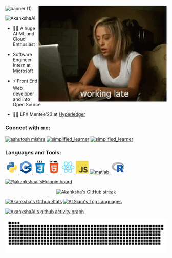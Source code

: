 ![banner (1)](https://user-images.githubusercontent.com/63795826/229116832-28a8ba4d-27ee-458e-aa13-4391fd2efa19.png)
<img align="right" alt="coding" width="400" src="https://github.com/AkankshaAI/AkankshaAI/blob/5fe17170e0938721e6c959abecef329afce8faec/working-late-working-late-night.gif">

<p align="left"> <img src="https://komarev.com/ghpvc/?username=AkankshaAI&label=Profile%20views&color=0e75b6&style=flat" alt="AkankshaAI" /> </p>

- 👨‍💻 A huge AI ML and Cloud Enthusiast

- Software Engineer Intern at [Microsoft](https://www.microsoft.com/en-in/microsoft-365)

- ⚡ Front End Web developer and into Open Source
  
- 👩‍💻 LFX Mentee'23 at [Hyperledger](https://www.hyperledger.org/)


<h3 align="left">Connect with me:</h3>
<p align="left">
<a href="https://www.linkedin.com/in/akanksha-rani-775355202/" target="blank"><img align="center" src="https://raw.githubusercontent.com/rahuldkjain/github-profile-readme-generator/master/src/images/icons/Social/linked-in-alt.svg" alt="ashutosh mishra" height="30" width="40" /></a>
<a href="https://www.instagram.com/unishe_19/" target="blank"><img align="center" src="https://raw.githubusercontent.com/rahuldkjain/github-profile-readme-generator/master/src/images/icons/Social/instagram.svg" alt="simplified_learner" height="30" width="40" /></a>
<a href="https://twitter.com/Unishe_18?t=3Lj-av46ePoAslFqUu6isg&s=09" target="blank"><img align="center" src="https://raw.githubusercontent.com/rahuldkjain/github-profile-readme-generator/master/src/images/icons/Social/twitter.svg" alt="simplified_learner" height="30" width="40" /></a>


<h3 align="left">Languages and Tools:</h3>
<p align="left"> <a href="https://www.python.org/" target="_blank" rel="noreferrer"> <img src="https://raw.githubusercontent.com/devicons/devicon/master/icons/python/python-original.svg" alt="python" width="40" height="40"/> </a> <a href="https://www.w3schools.com/cpp/" target="_blank" rel="noreferrer"> <img src="https://raw.githubusercontent.com/devicons/devicon/master/icons/cplusplus/cplusplus-original.svg" alt="cplusplus" width="40" height="40"/> </a> <a href="https://www.w3schools.com/css/" target="_blank" rel="noreferrer"> <img src="https://raw.githubusercontent.com/devicons/devicon/master/icons/css3/css3-original-wordmark.svg" alt="css3" width="40" height="40"/> </a> <a href="https://www.w3.org/html/" target="_blank" rel="noreferrer"> <img src="https://raw.githubusercontent.com/devicons/devicon/master/icons/html5/html5-original-wordmark.svg" alt="html5" width="40" height="40"/> </a> <a href="https://www.java.com" target="_blank" rel="noreferrer"> <img src="https://raw.githubusercontent.com/devicons/devicon/master/icons/react/react-original.svg" alt="java" width="40" height="40"/> </a> <a href="https://developer.mozilla.org/en-US/docs/Web/JavaScript" target="_blank" rel="noreferrer"> <img src="https://raw.githubusercontent.com/devicons/devicon/master/icons/javascript/javascript-original.svg" alt="javascript" width="40" height="40"/> </a> <a href="https://www.mathworks.com/" target="_blank" rel="noreferrer"> <img src="https://upload.wikimedia.org/wikipedia/commons/2/21/Matlab_Logo.png" alt="matlab" width="40" height="40"/> </a> <a href="https://www.mysql.com/" target="_blank" rel="noreferrer"> <img height="40"/> </a> <a href="https://https://www.r-project.org/about.html" target="_blank" rel="noreferrer"> 
<img src="https://raw.githubusercontent.com/devicons/devicon/master/icons/r/r-original.svg" alt="r" width="40" height="40"/> </a> <a href="https://developer.mozilla.org/en-US/docs/Web/JavaScript" target="_blank" rel="noreferrer">

[![@akankshaai'sHolopin board](https://holopin.me/akankshaai)](https://holopin.io/@akankshaai)


<p align="center">
  <a href="https://github.com/AkankshaAI">
    <img src="https://github-readme-streak-stats-eight.vercel.app/?user=AkankshaAI&theme=radical&border=7F3FBF&background=0D1117" alt="Akanksha's GitHub streak"/>
  </a>
</p>



<a> 
    <a href="https://github.com/AkankshaAI"><img alt="Akanksha's Github Stats" src="https://denvercoder1-github-readme-stats.vercel.app/api?username=AkankshaAI&show_icons=true&count_private=true&theme=react&border_color=7F3FBF&bg_color=0D1117&title_color=F85D7F&icon_color=F8D866" height="192px" width="49.5%"/></a>
  <a href="https://github.com/AkankshaAI"><img alt="Al Siam's Top Languages" src="https://denvercoder1-github-readme-stats.vercel.app/api/top-langs/?username=AkankshaAI&langs_count=8&layout=compact&theme=react&border_color=7F3FBF&bg_color=0D1117&title_color=F85D7F&icon_color=F8D866" height="192px" width="49.5%"/></a>
  <br/>
</a>


[![AkankshaAI's github activity graph](https://github-readme-activity-graph.vercel.app/graph?username=AkankshaAI&bg_color=030203&color=ff00ee&line=e605d7&point=d7e1cc&area=true&hide_border=true)](https://github.com/ashutosh00710/github-readme-activity-graph)

![Snake animation](https://raw.githubusercontent.com/AkankshaAI/AkankshaAI/output/github-contribution-grid-snake-dark.svg)

